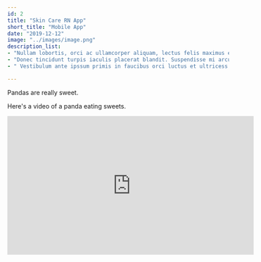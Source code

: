 ```yaml
---
id: 2
title: "Skin Care RN App"
short_title: "Mobile App"
date: "2019-12-12"
image: "../images/image.png"
description_list: 
- "Nullam lobortis, orci ac ullamcorper aliquam, lectus felis maximus ex, sed finibus ex enim vel nisi."
- "Donec tincidunt turpis iaculis placerat blandit. Suspendisse mi arcu, rutrum sed ornare at, vestibulum a metus."
- " Vestibulum ante ipssum primis in faucibus orci luctus et ultricess posuere cubilia curae; Nullam quis urna luctus velit finibus suscipit id et massa. Donec vel ornare elit."

---
```


Pandas are really sweet.

Here's a video of a panda eating sweets.

<iframe width="560" height="315" src="https://www.youtube.com/embed/4n0xNbfJLR8" frameborder="0" allowfullscreen></iframe>


